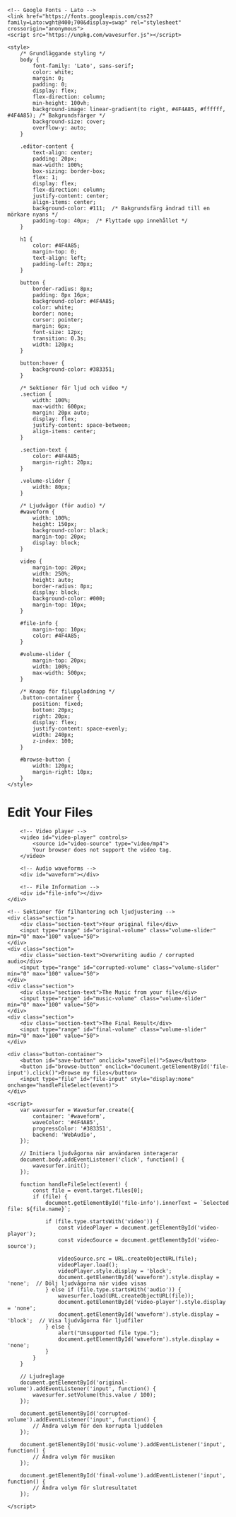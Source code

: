 <!DOCTYPE html>
<html lang="en">
<head>
    <meta charset="UTF-8">
    <meta name="viewport" content="width=device-width, initial-scale=1.0">
    <title>File Editor</title>

    <!-- Google Fonts - Lato -->
    <link href="https://fonts.googleapis.com/css2?family=Lato:wght@400;700&display=swap" rel="stylesheet" crossorigin="anonymous">
    <script src="https://unpkg.com/wavesurfer.js"></script>

    <style>
        /* Grundläggande styling */
        body {
            font-family: 'Lato', sans-serif;
            color: white;
            margin: 0;
            padding: 0;
            display: flex;
            flex-direction: column;
            min-height: 100vh;
            background-image: linear-gradient(to right, #4F4A85, #ffffff, #4F4A85); /* Bakgrundsfärger */
            background-size: cover;
            overflow-y: auto;
        }

        .editor-content {
            text-align: center;
            padding: 20px;
            max-width: 100%;
            box-sizing: border-box;
            flex: 1;
            display: flex;
            flex-direction: column;
            justify-content: center;
            align-items: center;
            background-color: #111;  /* Bakgrundsfärg ändrad till en mörkare nyans */
            padding-top: 40px;  /* Flyttade upp innehållet */
        }

        h1 {
            color: #4F4A85;
            margin-top: 0;
            text-align: left;
            padding-left: 20px;
        }

        button {
            border-radius: 8px;
            padding: 8px 16px;
            background-color: #4F4A85;
            color: white;
            border: none;
            cursor: pointer;
            margin: 6px;
            font-size: 12px;
            transition: 0.3s;
            width: 120px;
        }

        button:hover {
            background-color: #383351;
        }

        /* Sektioner för ljud och video */
        .section {
            width: 100%;
            max-width: 600px;
            margin: 20px auto;
            display: flex;
            justify-content: space-between;
            align-items: center;
        }

        .section-text {
            color: #4F4A85;
            margin-right: 20px;
        }

        .volume-slider {
            width: 80px;
        }

        /* Ljudvågor (för audio) */
        #waveform {
            width: 100%;
            height: 150px;
            background-color: black;
            margin-top: 20px;
            display: block;
        }

        video {
            margin-top: 20px;
            width: 250%;
            height: auto;
            border-radius: 8px;
            display: block;
            background-color: #000;
            margin-top: 10px;
        }

        #file-info {
            margin-top: 10px;
            color: #4F4A85;
        }

        #volume-slider {
            margin-top: 20px;
            width: 100%;
            max-width: 500px;
        }

        /* Knapp för filuppladdning */
        .button-container {
            position: fixed;
            bottom: 20px;
            right: 20px;
            display: flex;
            justify-content: space-evenly;
            width: 240px;
            z-index: 100;
        }

        #browse-button {
            width: 120px;
            margin-right: 10px;
        }
    </style>
</head>
<body>
    <div class="editor-content">
        <h1>Edit Your Files</h1>  <!-- Rubrik ändrad -->

        <!-- Video player -->
        <video id="video-player" controls>
            <source id="video-source" type="video/mp4">
            Your browser does not support the video tag.
        </video>

        <!-- Audio waveforms -->
        <div id="waveform"></div>

        <!-- File Information -->
        <div id="file-info"></div>
    </div>

    <!-- Sektioner för filhantering och ljudjustering -->
    <div class="section">
        <div class="section-text">Your original file</div>
        <input type="range" id="original-volume" class="volume-slider" min="0" max="100" value="50">
    </div>
    <div class="section">
        <div class="section-text">Overwriting audio / corrupted audio</div>
        <input type="range" id="corrupted-volume" class="volume-slider" min="0" max="100" value="50">
    </div>
    <div class="section">
        <div class="section-text">The Music from your file</div>
        <input type="range" id="music-volume" class="volume-slider" min="0" max="100" value="50">
    </div>
    <div class="section">
        <div class="section-text">The Final Result</div>
        <input type="range" id="final-volume" class="volume-slider" min="0" max="100" value="50">
    </div>

    <div class="button-container">
        <button id="save-button" onclick="saveFile()">Save</button>
        <button id="browse-button" onclick="document.getElementById('file-input').click()">Browse my files</button>
        <input type="file" id="file-input" style="display:none" onchange="handleFileSelect(event)">
    </div>

    <script>
        var wavesurfer = WaveSurfer.create({
            container: '#waveform',
            waveColor: '#4F4A85',
            progressColor: '#383351',
            backend: 'WebAudio',
        });

        // Initiera ljudvågorna när användaren interagerar
        document.body.addEventListener('click', function() {
            wavesurfer.init();
        });

        function handleFileSelect(event) {
            const file = event.target.files[0];
            if (file) {
                document.getElementById('file-info').innerText = `Selected file: ${file.name}`;

                if (file.type.startsWith('video')) {
                    const videoPlayer = document.getElementById('video-player');
                    const videoSource = document.getElementById('video-source');

                    videoSource.src = URL.createObjectURL(file);
                    videoPlayer.load();
                    videoPlayer.style.display = 'block';
                    document.getElementById('waveform').style.display = 'none';  // Dölj ljudvågorna när video visas
                } else if (file.type.startsWith('audio')) {
                    wavesurfer.load(URL.createObjectURL(file));
                    document.getElementById('video-player').style.display = 'none';
                    document.getElementById('waveform').style.display = 'block';  // Visa ljudvågorna för ljudfiler
                } else {
                    alert("Unsupported file type.");
                    document.getElementById('waveform').style.display = 'none';
                }
            }
        }

        // Ljudreglage
        document.getElementById('original-volume').addEventListener('input', function() {
            wavesurfer.setVolume(this.value / 100);
        });

        document.getElementById('corrupted-volume').addEventListener('input', function() {
            // Ändra volym för den korrupta ljuddelen
        });

        document.getElementById('music-volume').addEventListener('input', function() {
            // Ändra volym för musiken
        });

        document.getElementById('final-volume').addEventListener('input', function() {
            // Ändra volym för slutresultatet
        });

    </script>
</body>
</html>
